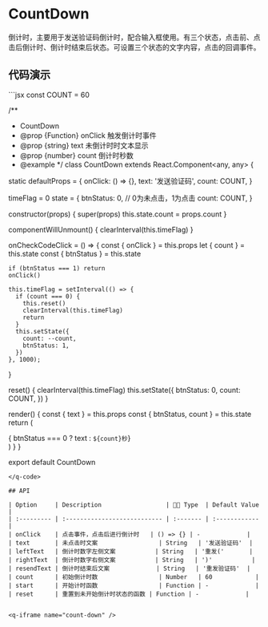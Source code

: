 # CountDown <q-qrcode name='count-down' />

倒计时，主要用于发送验证码倒计时，配合输入框使用。有三个状态，点击前、点击后倒计时、倒计时结束后状态。可设置三个状态的文字内容，点击的回调事件。

## 代码演示

<q-code>
```jsx
const COUNT = 60

/**
 * CountDown
 * @prop {Function} onClick 触发倒计时事件
 * @prop {string} text 未倒计时时文本显示
 * @prop {number} count 倒计时秒数
 * @example
 */
class CountDown extends React.Component<any, any> {

  static defaultProps = {
    onClick: () => {},
    text: '发送验证码',
    count: COUNT,
  }

  timeFlag = 0
  state = {
    btnStatus: 0, // 0为未点击，1为点击
    count: COUNT,
  }

  constructor(props) {
    super(props)
    this.state.count = props.count
  }

  componentWillUnmount() {
    clearInterval(this.timeFlag)
  }

  onCheckCodeClick = () => {
    const { onClick } = this.props
    let { count } = this.state
    const { btnStatus } = this.state

    if (btnStatus === 1) return
    onClick()

    this.timeFlag = setInterval(() => {
      if (count === 0) {
        this.reset()
        clearInterval(this.timeFlag)
        return
      }
      this.setState({
        count: --count,
        btnStatus: 1,
      })
    }, 1000);
  }

  reset() {
    clearInterval(this.timeFlag)
    this.setState({
      btnStatus: 0,
      count: COUNT,
    })
  }

  render() {
    const { text } = this.props
    const { btnStatus, count } = this.state
    return (
      <div className='count-down' onClick={this.onCheckCodeClick}>
        { btnStatus === 0 ? text : `${count}秒`}
      </div>
    )
  }
}

export default CountDown
```
</q-code>

## API

| Option     | Description                  |  Type  | Default Value |
| :--------- | :--------------------------- | :------- | :------------ |
| onClick    | 点击事件，点击后进行倒计时   | () => {} | -             |
| text       | 未点击时文案                 | String   | '发送验证码'  |
| leftText   | 倒计时数字左侧文案           | String   | '重发('       |
| rightText  | 倒计时数字右侧文案           | String   | ')'           |
| resendText | 倒计时结束后文案             | String   | '重发验证码'  |
| count      | 初始倒计时数                 | Number   | 60            |
| start      | 开始计时函数                 | Function | -             |
| reset      | 重置到未开始倒计时状态的函数 | Function | -             |


<q-iframe name="count-down" />